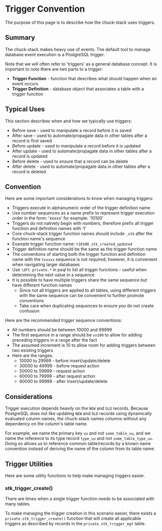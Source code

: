 # Trigger Convention

The purpose of this page is to describe how the chuck-stack uses triggers.

## Summary

The chuck-stack makes heavy use of events. The default tool to manage database event execution is a PostgreSQL trigger.

Note that we will often refer to 'triggers' as a general database concept. It is important to note there are two parts to a trigger:

- **Trigger Function** - function that describes what should happen when an event occurs
- **Trigger Definition** - database object that associates a table with a trigger function

## Typical Uses

This section describes when and how we typically use triggers:

- Before save - used to manipulate a record before it is saved
- After save - used to automate/propagate data in other tables after a record is first saved
- Before update - used to manipulate a record before it is updated
- After update - used to automate/propagate data in other tables after a record is updated
- Before delete - used to ensure that a record can be delete
- After delete - used to automate/propagate data in other tables after a record is deleted

## Convention

Here are some important considerations to know when managing triggers:

- Triggers execute in alphanumeric order of the trigger definition name
- Use number sequences as a name prefix to represent trigger execution order in the form: 'xxxxx' for example: '10100'
- Triggers do not natively begin with numbers, therefore prefix all trigger function and definition names with 't'
- Core chuck-stack trigger function names should include `_stk` after the function name's sequence
- Example trigger function name: `t10100_stk_created_updated`
- Trigger definition name should be the same as the trigger function name
- The conventions of starting both the trigger function and definition name with the `txxxxx` sequence is not required; however, it is convenient when navigating larger databases
- Use `\dft private.*` in psql to list all trigger functions - useful when determining the next value in a sequence
- It is possible to have multiple triggers share the same sequence but have different function names
  - Since not all triggers are applied to all tables, using different triggers with the same sequence can be convenient to further promote conventions
  - Take care when duplicating sequences to ensure you do not create confusion

Here are the recommended trigger sequence conventions:

- All numbers should be between 10000 and 99999
- The first sequence in a range should be `xx100` to allow for adding preceding triggers in a range after the fact
- The assumed increment is 10 to allow room for adding triggers between two existing triggers
- Here are the ranges:
  - 10000 to 29999 - before insert/update/delete
  - 30000 to 49999 - before request action
  - 50000 to 59999 - request action
  - 60000 to 79999 - after request action
  - 80000 to 99999 - after insert/update/delete

## Considerations

Trigger execution depends heavily on the `NEW` and `OLD` records. Because PostgreSQL does not like updating `NEW` and `OLD` records using dynamically evaluated column names, the chuck-stack names columns without any dependency on the column's table name. 

For example, we name the primary key `uu` and not `some_table_uu`, and we name the reference to its type record `type_uu` and not `some_table_type_uu`. Doing so allows us to reference common table/records by a known name convention instead of deriving the name of the column from its table name.

## Trigger Utilities

Here are some utility functions to help make managing triggers easier.

### stk_trigger_create()

There are times when a single trigger function needs to be associated with many tables.

To make managing the trigger creation in this scenario easier, there exists a `private.stk_trigger_create()` function that will create all applicable triggers as described by records in the `private.stk_trigger_mgt` table.
